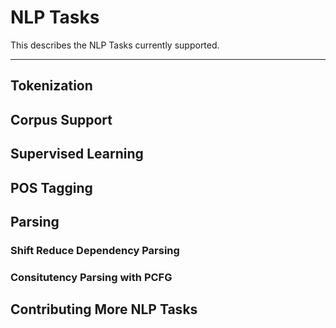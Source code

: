 # NLP Tasks

This describes the NLP Tasks currently supported. 

---

## Tokenization

## Corpus Support

## Supervised Learning

## POS Tagging

## Parsing 

### Shift Reduce Dependency Parsing

### Consitutency Parsing with PCFG

## Contributing More NLP Tasks



